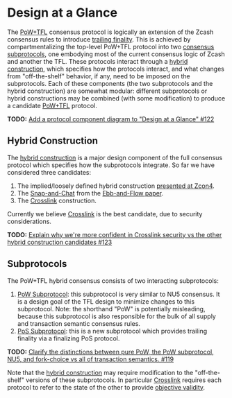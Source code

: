 # Design at a Glance

The [PoW+TFL](../../terminology.md#definition-pow-tfl) consensus protocol is logically an extension of the Zcash consensus rules to introduce [trailing finality](../../terminology.md#definition-trailing-finality). This is achieved by compartmentalizing the top-level PoW+TFL protocol into two [consensus subprotocols](../../terminology.md#definition-consensus-subprotocols), one embodying most of the current consensus logic of Zcash and another the TFL. These protocols interact through a [hybrid construction](../../terminology.md#definition-hybrid-construction), which specifies how the protocols interact, and what changes from "off-the-shelf" behavior, if any, need to be imposed on the subprotocols. Each of these components (the two subprotocols and the hybrid construction) are somewhat modular: different subprotocols or hybrid constructions may be combined (with some modification) to produce a candidate [PoW+TFL](../../terminology.md#definition-pow-tfl) protocol.

**TODO:** [Add a protocol component diagram to "Design at a Glance" #122](https://github.com/Electric-Coin-Company/tfl-book/issues/122)

## Hybrid Construction

The [hybrid construction](../../terminology.md#definition-hybrid-construction) is a major design component of the full consensus protocol which specifies how the subprotocols integrate. So far we have considered three candidates:

1. The implied/loosely defined hybrid construction [presented at Zcon4](https://www.youtube.com/watch?v=qhMzMYeEPMM&list=PL40dyJ0UYTLII7oQRQmNOFf0d2iKT35tL&index=17).
2. The [Snap-and-Chat](../../terminology.md#definition-snap-and-chat) from the [Ebb-and-Flow paper](https://eprint.iacr.org/2020/1091).
3. The [Crosslink](../../terminology.md#definition-crosslink) construction.

Currently we believe [Crosslink](../../terminology.md#definition-crosslink) is the best candidate, due to security considerations.

**TODO:** [Explain why we're more confident in Crosslink security vs the other hybrid construction candidates #123](https://github.com/Electric-Coin-Company/tfl-book/issues/123)

## Subprotocols

The PoW+TFL hybrid consensus consists of two interacting subprotocols:

1. [PoW Subprotocol](../../terminology.md#definition-pow): this subprotocol is very similar to NU5 consensus. It is a design goal of the TFL design to minimize changes to this subprotocol. Note: the shorthand "PoW" is potentially misleading, because this subprotocol is also responsible for the bulk of all supply and transaction semantic consensus rules.
2. [PoS Subprotocol](../../terminology.md#definition-pos): this is a new subprotocol which provides trailing finality via a finalizing PoS protocol.

**TODO:** [Clarify the distinctions between pure PoW, the PoW subprotocol, NU5, and fork-choice vs all of transaction semantics. #119](https://github.com/Electric-Coin-Company/tfl-book/issues/119)

Note that the [hybrid construction](../../terminology.md#definition-hybrid-construction) may require modification to the "off-the-shelf" versions of these subprotocols. In particular [Crosslink](../../terminology.md#definition-crosslink) requires each protocol to refer to the state of the other to provide [objective validity](../../terminology.md#definition-objective-validity).
